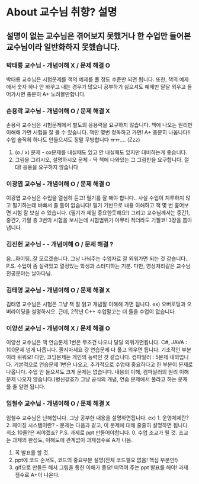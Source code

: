 # About 교수님 취향? 설명

## 설명이 없는 교수님은 겪어보지 못했거나 한 수업만 들어본 교수님이라 일반화하지 못했습니다.

### 박태룡 교수님 - 개념이해 X / 문제 해결 O
박태룡 교수님은 시험문제를 책의 예제를 풀 정도 수준만 되면 됩니다. 또한, 책의 예제에서 숫자 하나 안 바꾸고 내는 경우가 많으니 공부하기 싫으셔도 예제만 달달 외우고 들어가시면 충분히 A+ 노려볼만합니다.

### 손용락 교수님 - 개념이해 O / 문제 해결 X
손용락 교수님은 시험문제에서 별도의 응용력을 요구하지 않습니다. 책에 나오는 원리만 이해해 가면 시험을 잘 볼 수 있습니다.
책만 몇번 정독하고 가면! A+ 충분히 나옵니다!! 수업 솔직히 하나도 안들으셔도 정말 무방합니다 ㅠㅠ.... (Zzz)
1. (o / x) 문제 - ox문제를 내실때도 있고 안 내실때도 있지만 대비하는게 좋습니다.
2. 그림을 그리시오, 설명하시오 문제 - 딱 책에 나와있는 그 그림만을 요구합니다. 절대! 응용을 요구하지 않습니다

### 이광엽 교수님 - 개념이해 O / 문제 해결 O
이광엽 교수님은 수업을 열심히 듣고! 필기를 잘 해야 합니다.. 사실 수업이 지루하지 않고 필기하는데 바빠서 졸 틈이 없습니다!
필기 기반으로 내용 이해하고 책 몇 번 훑어보면 시험 잘 보실 수 있습니다. (필기가 제일 중요한듯해요!)
그리고 교수님께서는 중간1, 중간2, 기말 총 3번의 시험을 보시는데 시험범위가 아무리 적더라도 기필코! 3장을 뽑아냅니다.

### 김진헌 교수님 - - 개념이해 O / 문제 해결 ?
음...화이팅..잘 모르겠습니다. 그냥 나눠주는 수업자료 잘 외워가면 되는 것 같습니다..
P.S. 수업이 좀 실력있고 열정있는 학생과 스터디하는 기분. 다만, 영상처리같은 교수님 전공분야는 날아다님.

### 김태영 교수님 - 개념이해 O / 문제 해결 X
김태영 교수님은 시험은 그냥 책 잘 읽고 개념잘 이해해 가면 됩니다. 
ex) 오버로딩과 오버라이딩을 설명하시오. 
근데, 2학년 C++ 수업말고는 더 들을 수업이 없습니다. 

### 이양선 교수님 - 개념이해 X / 문제 해결 O
이양선 교수님은 책 연습문제 1번은 무조건 나오니 달달 외워가면됩니다.
C#, JAVA : 100문제 넘게 나옵니다. 쫄지마세요 걍 연습문제 다 풀고 외우면 됩니다. 기초적인 부분이라 쉬워요! 다만, 코딩문제는 개인의 능력인 것 같습니다.
컴파일러 : 5문제 내외입니다. 기본적으로 연습문제 1번은 나오고, 추가적으로 수업때 중요하다고 한 부분이 문제로 나옵니다. 수업 안 들으셔도 크게 문제는 없습니다. 내용의 이해, 컴파일러의 원리 이해 문제 나오지 않습니다.(병신같죠?) 그냥 공식의 개념, 연습 문제에서 풀라고 하는 문제 풀 줄 알면 됩니다.

### 임철수 교수님 - 개념이해 O / 문제 해결 X
임철수 교수님은 난해합니다. 그냥 공부한 내용을 설명하면됩니다.
ex) 1. 운영체제란? 2. 페이징 시스템이란?  - 문제는 다음과 같고, 이 문제에 대해 줄줄히 설명하면 됩니다. 최소 10줄?은 써야겠죠?
P.S. 과제로 ppt 만들어야합니다.
0. 수업 조교가 될 것. 조교는 과제의 완성도, 이해도에 관계없이 과제점수로 A가 나옴.
1. 꼭 발표를 할 것.
2. ppt에 코드 순서도, 코드의 중요부분 설명(전체 코드필요 없음! 핵심 부분만!)
3. gif으로 만들든 해서 그림을 통한 이해가 중요! 떠먹여 주는 ppt 발표를 해야! 과제점수로 A+이 나온다.

